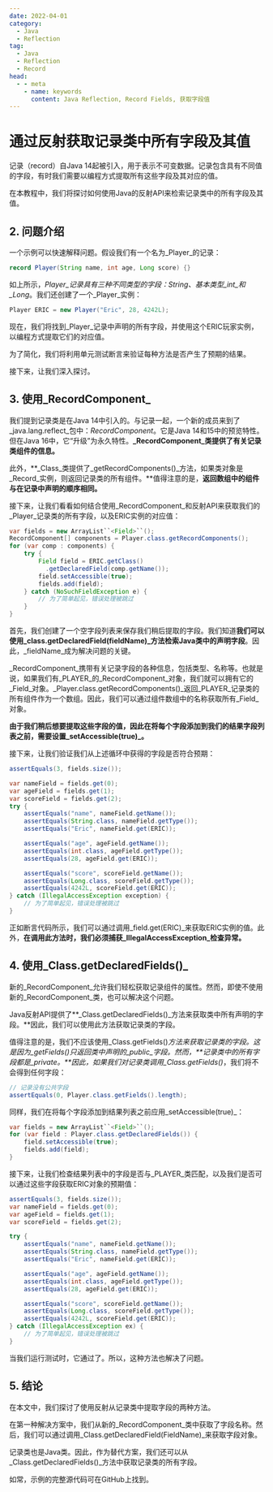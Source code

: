 ```yaml
---
date: 2022-04-01
category:
  - Java
  - Reflection
tag:
  - Java
  - Reflection
  - Record
head:
  - - meta
    - name: keywords
      content: Java Reflection, Record Fields, 获取字段值
---
```

# 通过反射获取记录类中所有字段及其值

记录（record）自Java 14起被引入，用于表示不可变数据。记录包含具有不同值的字段，有时我们需要以编程方式提取所有这些字段及其对应的值。

在本教程中，我们将探讨如何使用Java的反射API来检索记录类中的所有字段及其值。

## 2. 问题介绍

一个示例可以快速解释问题。假设我们有一个名为_Player_的记录：

```java
record Player(String name, int age, Long score) {}
```

如上所示，_Player_记录具有三种不同类型的字段：_String_、基本类型_int_和_Long_。我们还创建了一个_Player_实例：

```java
Player ERIC = new Player("Eric", 28, 4242L);
```

现在，我们将找到_Player_记录中声明的所有字段，并使用这个ERIC玩家实例，以编程方式提取它们的对应值。

为了简化，我们将利用单元测试断言来验证每种方法是否产生了预期的结果。

接下来，让我们深入探讨。

## 3. 使用_RecordComponent_

我们提到记录类是在Java 14中引入的。与记录一起，一个新的成员来到了_java.lang.reflect_包中：_RecordComponent_。它是Java 14和15中的预览特性。但在Java 16中，它“升级”为永久特性。**_RecordComponent_类提供了有关记录类组件的信息。**

此外，**_Class_类提供了_getRecordComponents()_方法，如果类对象是_Record_实例，则返回记录类的所有组件。**值得注意的是，**返回数组中的组件与在记录中声明的顺序相同。**

接下来，让我们看看如何结合使用_RecordComponent_和反射API来获取我们的_Player_记录类的所有字段，以及ERIC实例的对应值：

```java
var fields = new ArrayList``<Field>``();
RecordComponent[] components = Player.class.getRecordComponents();
for (var comp : components) {
    try {
        Field field = ERIC.getClass()
          .getDeclaredField(comp.getName());
        field.setAccessible(true);
        fields.add(field);
    } catch (NoSuchFieldException e) {
        // 为了简单起见，错误处理被跳过
    }
}
```

首先，我们创建了一个空字段列表来保存我们稍后提取的字段。我们知道**我们可以使用_class.getDeclaredField(fieldName)_方法检索Java类中的声明字段**。因此，_fieldName_成为解决问题的关键。

_RecordComponent_携带有关记录字段的各种信息，包括类型、名称等。也就是说，如果我们有_PLAYER_的_RecordComponent_对象，我们就可以拥有它的_Field_对象。_Player.class.getRecordComponents()_返回_PLAYER_记录类的所有组件作为一个数组。因此，我们可以通过组件数组中的名称获取所有_Field_对象。

**由于我们稍后想要提取这些字段的值，因此在将每个字段添加到我们的结果字段列表之前，需要设置_setAccessible(true)_。**

接下来，让我们验证我们从上述循环中获得的字段是否符合预期：

```java
assertEquals(3, fields.size());

var nameField = fields.get(0);
var ageField = fields.get(1);
var scoreField = fields.get(2);
try {
    assertEquals("name", nameField.getName());
    assertEquals(String.class, nameField.getType());
    assertEquals("Eric", nameField.get(ERIC));

    assertEquals("age", ageField.getName());
    assertEquals(int.class, ageField.getType());
    assertEquals(28, ageField.get(ERIC));

    assertEquals("score", scoreField.getName());
    assertEquals(Long.class, scoreField.getType());
    assertEquals(4242L, scoreField.get(ERIC));
} catch (IllegalAccessException exception) {
    // 为了简单起见，错误处理被跳过
}
```

正如断言代码所示，我们可以通过调用_field.get(ERIC)_来获取ERIC实例的值。此外，**在调用此方法时，我们必须捕获_IllegalAccessException_检查异常。**

## 4. 使用_Class.getDeclaredFields()_

新的_RecordComponent_允许我们轻松获取记录组件的属性。然而，即使不使用新的_RecordComponent_类，也可以解决这个问题。

Java反射API提供了**_Class.getDeclaredFields()_方法来获取类中所有声明的字段。**因此，我们可以使用此方法获取记录类的字段。

值得注意的是，我们不应该使用_Class.getFields()_方法来获取记录类的字段。这是因为_getFields()_只返回类中声明的_public_字段。然而，**记录类中的所有字段都是_private_。**因此，如果我们对记录类调用_Class.getFields()_，我们将不会得到任何字段：

```java
// 记录没有公共字段
assertEquals(0, Player.class.getFields().length);
```

同样，我们在将每个字段添加到结果列表之前应用_setAccessible(true)_：

```java
var fields = new ArrayList``<Field>``();
for (var field : Player.class.getDeclaredFields()) {
    field.setAccessible(true);
    fields.add(field);
}
```

接下来，让我们检查结果列表中的字段是否与_PLAYER_类匹配，以及我们是否可以通过这些字段获取ERIC对象的预期值：

```java
assertEquals(3, fields.size());
var nameField = fields.get(0);
var ageField = fields.get(1);
var scoreField = fields.get(2);

try {
    assertEquals("name", nameField.getName());
    assertEquals(String.class, nameField.getType());
    assertEquals("Eric", nameField.get(ERIC));

    assertEquals("age", ageField.getName());
    assertEquals(int.class, ageField.getType());
    assertEquals(28, ageField.get(ERIC));

    assertEquals("score", scoreField.getName());
    assertEquals(Long.class, scoreField.getType());
    assertEquals(4242L, scoreField.get(ERIC));
} catch (IllegalAccessException ex) {
    // 为了简单起见，错误处理被跳过
}
```

当我们运行测试时，它通过了。所以，这种方法也解决了问题。

## **5. 结论**

在本文中，我们探讨了使用反射从记录类中提取字段的两种方法。

在第一种解决方案中，我们从新的_RecordComponent_类中获取了字段名称。然后，我们可以通过调用_Class.getDeclaredField(FieldName)_来获取字段对象。

记录类也是Java类。因此，作为替代方案，我们还可以从_Class.getDeclaredFields()_方法中获取记录类的所有字段。

如常，示例的完整源代码可在GitHub上找到。